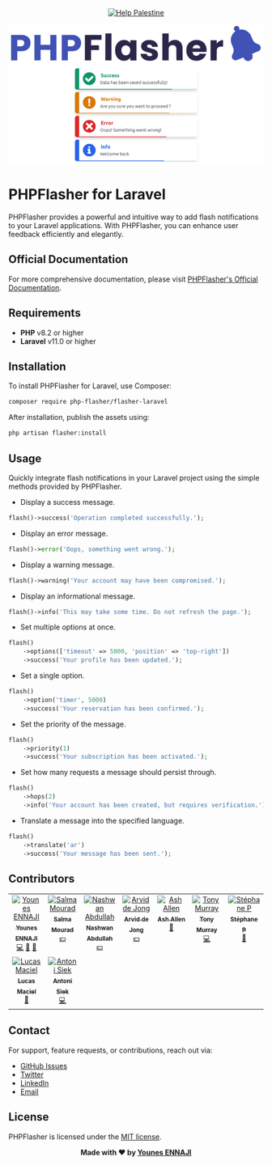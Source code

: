 <div align="center">
    <a href="https://github.com/php-flasher/php-flasher/blob/2.x/docs/palestine.md">
        <img src="https://raw.githubusercontent.com/php-flasher/art/main/palestine-banner-support.svg" width="800px"  alt="Help Palestine"/>
    </a>
</div>

<p align="center">
    <picture>
      <source media="(prefers-color-scheme: dark)" srcset="https://raw.githubusercontent.com/php-flasher/art/main/php-flasher-github-dark.png">
      <img src="https://raw.githubusercontent.com/php-flasher/art/main/php-flasher-github.png" alt="PHPFlasher Logo">
    </picture>
</p>

# PHPFlasher for Laravel

PHPFlasher provides a powerful and intuitive way to add flash notifications to your Laravel applications. With PHPFlasher, you can enhance user feedback efficiently and elegantly.

## Official Documentation

For more comprehensive documentation, please visit [PHPFlasher's Official Documentation](https://php-flasher.io).

## Requirements

- **PHP** v8.2 or higher
- **Laravel** v11.0 or higher

## Installation

To install PHPFlasher for Laravel, use Composer:

```bash
composer require php-flasher/flasher-laravel
```

After installation, publish the assets using:

```bash
php artisan flasher:install
```

## Usage

Quickly integrate flash notifications in your Laravel project using the simple methods provided by PHPFlasher.

- Display a success message.

```php
flash()->success('Operation completed successfully.');
```

- Display an error message.

```php
flash()->error('Oops, something went wrong.');
```

- Display a warning message.

```php
flash()->warning('Your account may have been compromised.');
```

- Display an informational message.

```php
flash()->info('This may take some time. Do not refresh the page.');
```

- Set multiple options at once.

```php
flash()
    ->options(['timeout' => 5000, 'position' => 'top-right'])
    ->success('Your profile has been updated.');
```

- Set a single option.

```php
flash()
    ->option('timer', 5000)
    ->success('Your reservation has been confirmed.');
```

- Set the priority of the message.

```php
flash()
    ->priority(1)
    ->success('Your subscription has been activated.');
```

- Set how many requests a message should persist through.

```php
flash()
    ->hops(2)
    ->info('Your account has been created, but requires verification.');
```

- Translate a message into the specified language.

```php
flash()
    ->translate('ar')
    ->success('Your message has been sent.');
```

## Contributors

<!-- ALL-CONTRIBUTORS-LIST:START -->
<!-- prettier-ignore-start -->
<!-- markdownlint-disable -->
<table>
  <tbody>
    <tr>
      <td align="center" valign="top" width="14.28%"><a href="https://www.linkedin.com/in/younes--ennaji/"><img src="https://avatars.githubusercontent.com/u/10859693?v=4?s=100" width="100px;" alt="Younes ENNAJI"/><br /><sub><b>Younes ENNAJI</b></sub></a><br /><a href="https://github.com/php-flasher/php-flasher/commits?author=yoeunes" title="Code">💻</a> <a href="https://github.com/php-flasher/php-flasher/commits?author=yoeunes" title="Documentation">📖</a> <a href="#maintenance-yoeunes" title="Maintenance">🚧</a></td>
      <td align="center" valign="top" width="14.28%"><a href="https://github.com/salmayno"><img src="https://avatars.githubusercontent.com/u/27933199?v=4?s=100" width="100px;" alt="Salma Mourad"/><br /><sub><b>Salma Mourad</b></sub></a><br /><a href="#financial-salmayno" title="Financial">💵</a></td>
      <td align="center" valign="top" width="14.28%"><a href="https://www.youtube.com/rstacode"><img src="https://avatars.githubusercontent.com/u/35005761?v=4?s=100" width="100px;" alt="Nashwan Abdullah"/><br /><sub><b>Nashwan Abdullah</b></sub></a><br /><a href="#financial-codenashwan" title="Financial">💵</a></td>
      <td align="center" valign="top" width="14.28%"><a href="https://darvis.nl/"><img src="https://avatars.githubusercontent.com/u/7394837?v=4?s=100" width="100px;" alt="Arvid de Jong"/><br /><sub><b>Arvid de Jong</b></sub></a><br /><a href="#financial-darviscommerce" title="Financial">💵</a></td>
      <td align="center" valign="top" width="14.28%"><a href="https://ashallendesign.co.uk/"><img src="https://avatars.githubusercontent.com/u/39652331?v=4?s=100" width="100px;" alt="Ash Allen"/><br /><sub><b>Ash Allen</b></sub></a><br /><a href="#design-ash-jc-allen" title="Design">🎨</a></td>
      <td align="center" valign="top" width="14.28%"><a href="https://about.me/murrant"><img src="https://avatars.githubusercontent.com/u/39462?v=4?s=100" width="100px;" alt="Tony Murray"/><br /><sub><b>Tony Murray</b></sub></a><br /><a href="https://github.com/php-flasher/php-flasher/commits?author=murrant" title="Code">💻</a></td>
      <td align="center" valign="top" width="14.28%"><a href="https://github.com/n3wborn"><img src="https://avatars.githubusercontent.com/u/10246722?v=4?s=100" width="100px;" alt="Stéphane P"/><br /><sub><b>Stéphane P</b></sub></a><br /><a href="https://github.com/php-flasher/php-flasher/commits?author=n3wborn" title="Documentation">📖</a></td>
    </tr>
    <tr>
      <td align="center" valign="top" width="14.28%"><a href="https://www.instagram.com/lucas.maciel_z"><img src="https://avatars.githubusercontent.com/u/80225404?v=4?s=100" width="100px;" alt="Lucas Maciel"/><br /><sub><b>Lucas Maciel</b></sub></a><br /><a href="#design-LucasStorm" title="Design">🎨</a></td>
      <td align="center" valign="top" width="14.28%"><a href="https://siek.io/"><img src="https://avatars.githubusercontent.com/u/5730766?v=4?s=100" width="100px;" alt="Antoni Siek"/><br /><sub><b>Antoni Siek</b></sub></a><br /><a href="https://github.com/php-flasher/php-flasher/commits?author=ImJustToNy" title="Code">💻</a></td>
    </tr>
  </tbody>
</table>

<!-- markdownlint-restore -->
<!-- prettier-ignore-end -->

<!-- ALL-CONTRIBUTORS-LIST:END -->

## Contact

For support, feature requests, or contributions, reach out via:

- [GitHub Issues](https://github.com/php-flasher/php-flasher/issues)
- [Twitter](https://twitter.com/yoeunes)
- [LinkedIn](https://www.linkedin.com/in/younes--ennaji//)
- [Email](mailto:younes.ennaji.pro@gmail.com)

## License

PHPFlasher is licensed under the [MIT license](https://opensource.org/licenses/MIT).

<p align="center"> <b>Made with ❤️ by <a href="https://www.linkedin.com/in/younes--ennaji//">Younes ENNAJI</a> </b> </p>
